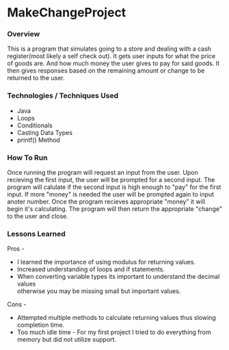 # MakeChangeProject

### Overview 

This is a program that simulates going to a store and dealing with a cash register(most likely a self check out). It gets user inputs for what the price of goods are.  And how much money the user gives to pay for said goods. It then gives responses based on the remaining amount or change to be returned to the user.


### Technologies / Techniques Used
 
 - Java
 - Loops
 - Conditionals 
 - Casting Data Types
 - printf() Method


### How To Run

Once running the program will request an input from the user.  Upon recieving the first input, the user will be prompted for a second input.  The program will calulate if the second input is high enough to "pay" for the first input. If more "money" is needed the user will be prompted again to input anoter number.  Once the program recieves appropriate "money" it will begin it's calculating.  The program will then return the appropriate "change" to the user and close.


### Lessons Learned

   Pros -
 -  I learned the importance of using modulus for returning values.
 -  Increased understanding of loops and if statements.
 -  When converting variable types its important to understand the decimal values 	
    otherwise you may be missing small but important values.

   Cons - 
 -  Attempted multiple methods to calculate returning values thus slowing        
    completion time.
 -  Too much idle time - For my first project I tried to do everything from memory 
    but did not utilize support.